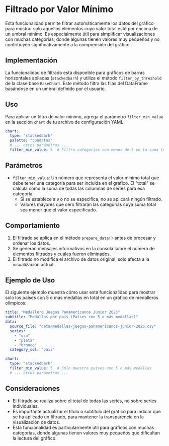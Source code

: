 # Filtrado por Valor Mínimo

Esta funcionalidad permite filtrar automáticamente los datos del gráfico para mostrar solo aquellos elementos cuyo valor total esté por encima de un umbral mínimo. Es especialmente útil para simplificar visualizaciones con muchas categorías, donde algunas tienen valores muy pequeños y no contribuyen significativamente a la comprensión del gráfico.

## Implementación

La funcionalidad de filtrado está disponible para gráficos de barras horizontales apiladas (`stackedbarh`) y utiliza el método `filter_by_threshold` de la clase base `BaseChart`. Este método filtra las filas del DataFrame basándose en un umbral definido por el usuario.

## Uso

Para aplicar un filtro de valor mínimo, agrega el parámetro `filter_min_value` en la sección `chart` de tu archivo de configuración YAML:

```yaml
chart:
  type: "stackedbarh"
  palette: "condatos"
  # ... otros parámetros ...
  filter_min_value: 5  # Filtra categorías con menos de 5 en la suma total
```

## Parámetros

- `filter_min_value`: Un número que representa el valor mínimo total que debe tener una categoría para ser incluida en el gráfico. El "total" se calcula como la suma de todas las columnas de series para esa categoría.
  - Si se establece a `0` o no se especifica, no se aplicará ningún filtrado.
  - Valores mayores que cero filtrarán las categorías cuya suma total sea menor que el valor especificado.

## Comportamiento

1. El filtrado se aplica en el método `prepare_data()` antes de procesar y ordenar los datos.
2. Se generan mensajes informativos en la consola sobre el número de elementos filtrados y cuáles fueron eliminados.
3. El filtrado no modifica el archivo de datos original, solo afecta a la visualización actual.

## Ejemplo de Uso

El siguiente ejemplo muestra cómo usar esta funcionalidad para mostrar solo los países con 5 o más medallas en total en un gráfico de medalleros olímpicos:

```yaml
title: "Medallero Juegos Panamericanos Junior 2025"
subtitle: "Medallas por país (Países con 5 o más medallas)"
data:
  source_file: "data/medallas-juegos-panamericanos-junior-2025.csv"
  series:
    - "oro"
    - "plata"
    - "bronce"
  category_col: "pais"

chart:
  type: "stackedbarh"
  filter_min_value: 5  # Solo muestra países con 5 o más medallas
  # ... otros parámetros ...
```

## Consideraciones

- El filtrado se realiza sobre el total de todas las series, no sobre series individuales.
- Es importante actualizar el título o subtítulo del gráfico para indicar que se ha aplicado un filtrado, para mantener la transparencia en la visualización de datos.
- Esta funcionalidad es particularmente útil para gráficos con muchas categorías, donde algunas tienen valores muy pequeños que dificultan la lectura del gráfico.
